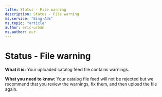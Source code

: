 ```yaml
---
title: Status - File warning
description: Status - File warning
ms.service: "Bing-Ads"
ms.topic: "article"
author: eric-urban
ms.author: eur
---
```


# Status - File warning

**What it is:**  Your uploaded catalog feed file contains warnings.

**What you need to know:**  Your catalog file feed will not be rejected but we recommend that you review the warnings, fix them, and then upload the file again.


